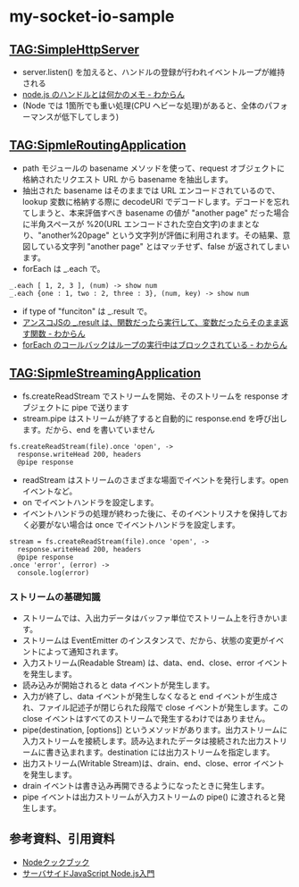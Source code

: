 # my-socket-io-sample

## [TAG:SimpleHttpServer](https://github.com/mori-dev/my-socket-io-sample/tree/SimpleHttpServer)

* server.listen() を加えると、ハンドルの登録が行われイベントループが維持される
* [node.js のハンドルとは何かのメモ - わからん](http://d.hatena.ne.jp/kitokitoki/20131130/p2)
* (Node では 1箇所でも重い処理(CPU ヘビーな処理)があると、全体のパフォーマンスが低下してしまう)

## [TAG:SipmleRoutingApplication](https://github.com/mori-dev/my-socket-io-sample/tree/SipmleRoutingApplication)

* path モジュールの basename メソッドを使って、request オブジェクトに格納されたリクエスト URL から basename を抽出します。
* 抽出された basename はそのままでは URL エンコードされているので、lookup 変数に格納する際に decodeURI でデコードします。デコードを忘れてしまうと、本来評価すべき basename の値が "another page" だった場合に半角スペースが %20(URL エンコードされた空白文字)のままとなり、"another%20page" という文字列が評価に利用されます。その結果、意図している文字列 "another page" とはマッチせず、false が返されてしまいます。
* forEach は _.each で。

```
_.each [ 1, 2, 3 ], (num) -> show num
_.each {one : 1, two : 2, three : 3}, (num, key) -> show num
```

* if type of "funciton" は _.result で。
* [アンスコJSの _.result は、関数だったら実行して、変数だったらそのまま返す関数 - わからん](http://d.hatena.ne.jp/kitokitoki/20131207/p2)
* [forEach のコールバックはループの実行中はブロックされている - わからん](http://d.hatena.ne.jp/kitokitoki/20131124/p1)

## [TAG:SipmleStreamingApplication](https://github.com/mori-dev/my-socket-io-sample/tree/SipmleStreamingApplication)

* fs.createReadStream でストリームを開始、そのストリームを response オブジェクトに pipe で送ります
* stream.pipe はストリームが終了すると自動的に response.end を呼び出します。だから、end を書いていません

```
fs.createReadStream(file).once 'open', ->
  response.writeHead 200, headers
  @pipe response
```

* readStream はストリームのさまざまな場面でイベントを発行します。open イベントなど。
* on でイベントハンドラを設定します。
* イベントハンドラの処理が終わった後に、そのイベントリスナを保持しておく必要がない場合は once でイベントハンドラを設定します。

```
stream = fs.createReadStream(file).once 'open', ->
  response.writeHead 200, headers
  @pipe response
.once 'error', (error) ->
  console.log(error)
```

### ストリームの基礎知識

* ストリームでは、入出力データはバッファ単位でストリーム上を行きかいます。
* ストリームは EventEmitter のインスタンスで、だから、状態の変更がイベントによって通知されます。
* 入力ストリーム(Readable Stream) は、data、end、close、error イベントを発生します。
* 読み込みが開始されると data イベントが発生します。
* 入力が終了し、data イベントが発生しなくなると end イベントが生成され、ファイル記述子が閉じられた段階で close イベントが発生します。この close イベントはすべてのストリームで発生するわけではありません。
* pipe(destination, [options]) というメソッドがあります。出力ストリームに入力ストリームを接続します。読み込まれたデータは接続された出力ストリームに書き込まれます。destination には出力ストリームを指定します。
* 出力ストリーム(Writable Stream)は、drain、end、close、error イベントを発生します。
* drain イベントは書き込み再開できるようになったときに発生します。
* pipe イベントは出力ストリームが入力ストリームの pipe() に渡されると発生します。

## 参考資料、引用資料

* [Nodeクックブック](http://www.oreilly.co.jp/books/9784873116068/)
* [サーバサイドJavaScript Node.js入門](http://ascii.asciimw.jp/books/books/detail/978-4-04-870367-3.shtml)
